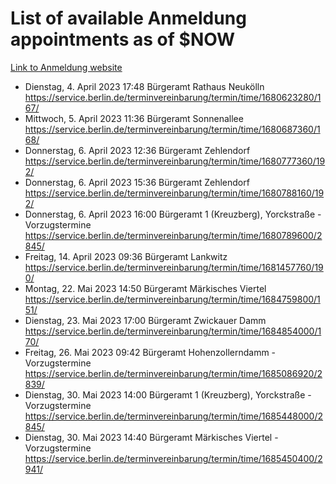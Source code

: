 # List of available Anmeldung appointments as of $NOW
[Link to Anmeldung website](https://service.berlin.de/terminvereinbarung/termin/tag.php?termin=1&anliegen[]=120686&dienstleisterlist=122210,122217,327316,122219,327312,122227,327314,122231,327346,122243,327348,122254,122252,329742,122260,329745,122262,329748,122271,327278,122273,327274,122277,327276,330436,122280,327294,122282,327290,122284,327292,122291,327270,122285,327266,122286,327264,122296,327268,150230,329760,122297,327286,122294,327284,122312,329763,122314,329775,122304,327330,122311,327334,122309,327332,317869,122281,327352,122279,329772,122283,122276,327324,122274,327326,122267,329766,122246,327318,122251,327320,122257,327322,122208,327298,122226,327300&herkunft=http%3A%2F%2Fservice.berlin.de%2Fdienstleistung%2F120686%2F)
- Dienstag, 4. April 2023 17:48 Bürgeramt Rathaus Neukölln https://service.berlin.de/terminvereinbarung/termin/time/1680623280/167/
- Mittwoch, 5. April 2023 11:36 Bürgeramt Sonnenallee https://service.berlin.de/terminvereinbarung/termin/time/1680687360/168/
- Donnerstag, 6. April 2023 12:36 Bürgeramt Zehlendorf https://service.berlin.de/terminvereinbarung/termin/time/1680777360/192/
- Donnerstag, 6. April 2023 15:36 Bürgeramt Zehlendorf https://service.berlin.de/terminvereinbarung/termin/time/1680788160/192/
- Donnerstag, 6. April 2023 16:00 Bürgeramt 1 (Kreuzberg), Yorckstraße - Vorzugstermine https://service.berlin.de/terminvereinbarung/termin/time/1680789600/2845/
- Freitag, 14. April 2023 09:36 Bürgeramt Lankwitz https://service.berlin.de/terminvereinbarung/termin/time/1681457760/190/
- Montag, 22. Mai 2023 14:50 Bürgeramt Märkisches Viertel https://service.berlin.de/terminvereinbarung/termin/time/1684759800/151/
- Dienstag, 23. Mai 2023 17:00 Bürgeramt Zwickauer Damm https://service.berlin.de/terminvereinbarung/termin/time/1684854000/170/
- Freitag, 26. Mai 2023 09:42 Bürgeramt Hohenzollerndamm - Vorzugstermine https://service.berlin.de/terminvereinbarung/termin/time/1685086920/2839/
- Dienstag, 30. Mai 2023 14:00 Bürgeramt 1 (Kreuzberg), Yorckstraße - Vorzugstermine https://service.berlin.de/terminvereinbarung/termin/time/1685448000/2845/
- Dienstag, 30. Mai 2023 14:40 Bürgeramt Märkisches Viertel - Vorzugstermine https://service.berlin.de/terminvereinbarung/termin/time/1685450400/2941/
